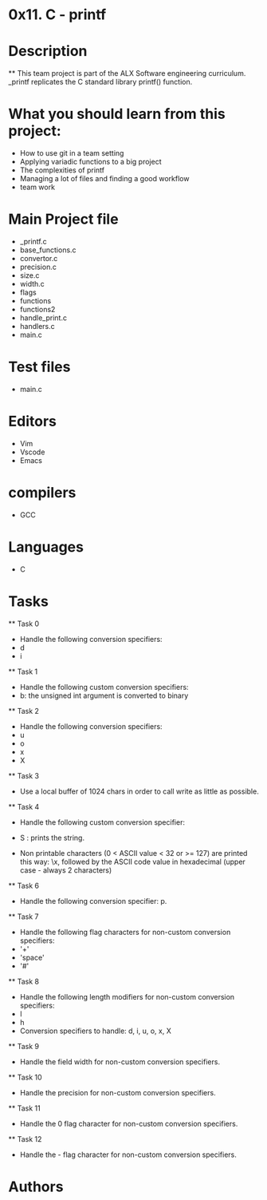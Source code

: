 # 0x11. C - printf

# Description

** This team project is part of the ALX Software engineering curriculum. _printf replicates the C standard  library printf() function.

# What you should learn from this project:

* How to use git in a team setting
* Applying variadic functions to a big project
* The complexities of printf
* Managing a lot of files and finding a good workflow
* team work

# Main Project file

* _printf.c
* base_functions.c
* convertor.c
* precision.c
* size.c
* width.c
* flags
* functions
* functions2
* handle_print.c
* handlers.c
* main.c

# Test files

* main.c

# Editors 

* Vim
* Vscode
* Emacs

# compilers

* GCC

# Languages

* C

# Tasks

** Task 0

* Handle the following conversion specifiers:
* d
* i

** Task 1

* Handle the following custom conversion specifiers:
* b: the unsigned int argument is converted to binary

** Task 2

* Handle the following conversion specifiers:
* u
* o
* x
* X

** Task 3

* Use a local buffer of 1024 chars in order to call write as little as possible.

** Task 4

* Handle the following custom conversion specifier:

* S : prints the string.
* Non printable characters (0 < ASCII value < 32 or >= 127) are printed this way: \x, followed by the
  ASCII code value in hexadecimal (upper case - always 2 characters)

** Task 6

* Handle the following conversion specifier: p.

** Task 7

* Handle the following flag characters for non-custom conversion specifiers:
* '+'
* 'space'
* '#'

** Task 8

* Handle the following length modifiers for non-custom conversion specifiers:
* l
* h
* Conversion specifiers to handle: d, i, u, o, x, X

** Task 9

* Handle the field width for non-custom conversion specifiers.

** Task 10

* Handle the precision for non-custom conversion specifiers.

** Task 11

* Handle the 0 flag character for non-custom conversion specifiers.

** Task 12

* Handle the - flag character for non-custom conversion specifiers.

# Authors

